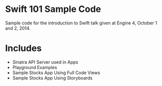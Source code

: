 # Swift 101 Sample Code

Sample code for the introduction to Swift talk given at Engine 4, October 1 and 2, 2014.

# Includes

* Sinatra API Server used in Apps
* Playground Examples
* Sample Stocks App Using Full Code Views
* Sample Stocks App Using Storyboards
